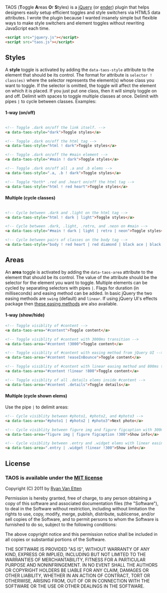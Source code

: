 TAOS (**T**oggle **A**reas **O**r **S**tyles) is a [jQuery](http://jquery.com) (or [ender](http://ender.no.de/#jeesh)) plugin that helps designers easily setup efficient toggles and style switchers via HTML5 data attributes. I wrote the plugin because I wanted insanely simple but flexible ways to make style switchers and element toggles without rewriting JavaScript each time.

```html
<script src="jquery.js"></script>
<script src="taos.js"></script>
```

## Styles

A **style** toggle is activated by adding the `data-taos-style` attribute to the element that should be its control. The format for attribute is `selector ! class(es)` where the selector represents the element(s) whose class you want to toggle. If the selector is omitted, the toggle will affect the element on which it is placed. If you just put one class, then it will simply toggle on and off. Delimit with spaces to toggle multiple classes at once. Delimit with pipes `|` to cycle between classes. Examples:

#### 1-way (on/off)
```html

<!-- Toggle .dark on/off the link itself. -->
<a data-taos-style="dark">Toggle styles</a> 

<!-- Toggle .dark on/off the html tag -->
<a data-taos-style="html ! dark">Toggle styles</a> 

<!-- Toggle .dark on/off the #main element -->
<a data-taos-style="#main ! dark">Toggle styles</a> 

<!-- Toggle .dark on/off all .a and .b elems -->
<a data-taos-style=".a, .b ! dark">Toggle styles</a> 

<!-- Toggle *both* .red and .heart on/off the html tag -->
<a data-taos-style="html ! red heart">Toggle styles</a> 
````

#### Multiple (cycle classes)
```html

<!-- Cycle between .dark and .light on the html tag -->
<a data-taos-style="html ! dark | light">Toggle styles</a> 

<!-- Cycle between .dark, .light, .retro, and .neon on #main -->
<a data-taos-style="#main ! dark | light | retro | neon">Toggle styles</a> 

<!-- Cycle between pairs of classes on the body tag -->
<a data-taos-style="body ! red heart | red diamond | black ace | black club">Toggle styles</a> 
````

## Areas 

An **area** toggle is activated by adding the `data-taos-area` attribute to the element that should be its control. The value of the attribute should be the selector for the element you want to toggle. Multiple elements can be cycled by separating selectors with pipes `|`. Flags for duration (in milliseconds) and easing method can be added. In basic jQuery the two easing methods are `swing` (default) and `linear`. If using jQuery UI's effects package then [these easing methods](http://jqueryui.com/demos/effect/easing.html) are also available.

#### 1-way (show/hide)


```html
<!-- Toggle visiblity of #content -->
<a data-taos-area="#content">Toggle content</a>

<!-- Toggle visiblity of #content with 3000ms transition -->
<a data-taos-area="#content !3000">Toggle content</a>

<!-- Toggle visiblity of #content with easing method from jQuery UI -->
<a data-taos-area="#content !easeInBounce">Toggle content</a>

<!-- Toggle visiblity of #content with linear easing method and 800ms transition -->
<a data-taos-area="#content !linear !800">Toggle content</a>

<!-- Toggle visiblity of all .details elems inside #content -->
<a data-taos-area="#content .details">Toggle details</a>
```

#### Multiple (cycle shown elems)

Use the pipe `|` to delimit areas:

```html
<!-- Cycle visiblity between #photo1, #photo2, and #photo3 -->
<a data-taos-area="#photo1 | #photo2 | #photo3">Next photo</a>

<!-- Cycle visiblity between figure img and figure figcaption with 300ms transition -->
<a data-taos-area="figure img | figure figcaption !300">Show info</a>

<!-- Cycle visiblity between .entry and .widget elems with linear easing and 300ms transition -->
<a data-taos-area=".entry | .widget !linear !300">Show info</a>
```

## License

### TAOS is available under the [MIT license](http://en.wikipedia.org/wiki/MIT_License)

Copyright (C) 2011 by [Ryan Van Etten](https://github.com/ryanve)

Permission is hereby granted, free of charge, to any person obtaining a copy
of this software and associated documentation files (the "Software"), to deal
in the Software without restriction, including without limitation the rights
to use, copy, modify, merge, publish, distribute, sublicense, and/or sell
copies of the Software, and to permit persons to whom the Software is
furnished to do so, subject to the following conditions:

The above copyright notice and this permission notice shall be included in
all copies or substantial portions of the Software.

THE SOFTWARE IS PROVIDED "AS IS", WITHOUT WARRANTY OF ANY KIND, EXPRESS OR
IMPLIED, INCLUDING BUT NOT LIMITED TO THE WARRANTIES OF MERCHANTABILITY,
FITNESS FOR A PARTICULAR PURPOSE AND NONINFRINGEMENT. IN NO EVENT SHALL THE
AUTHORS OR COPYRIGHT HOLDERS BE LIABLE FOR ANY CLAIM, DAMAGES OR OTHER
LIABILITY, WHETHER IN AN ACTION OF CONTRACT, TORT OR OTHERWISE, ARISING FROM,
OUT OF OR IN CONNECTION WITH THE SOFTWARE OR THE USE OR OTHER DEALINGS IN
THE SOFTWARE.